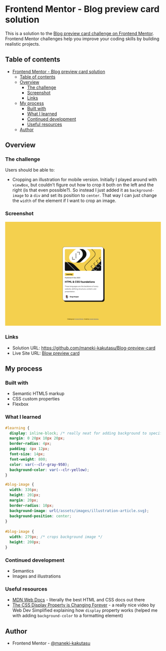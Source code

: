 # Frontend Mentor - Blog preview card solution

This is a solution to the [Blog preview card challenge on Frontend Mentor](https://www.frontendmentor.io/challenges/blog-preview-card-ckPaj01IcS). Frontend Mentor challenges help you improve your coding skills by building realistic projects. 

## Table of contents

- [Frontend Mentor - Blog preview card solution](#frontend-mentor---blog-preview-card-solution)
  - [Table of contents](#table-of-contents)
  - [Overview](#overview)
    - [The challenge](#the-challenge)
    - [Screenshot](#screenshot)
    - [Links](#links)
  - [My process](#my-process)
    - [Built with](#built-with)
    - [What I learned](#what-i-learned)
    - [Continued development](#continued-development)
    - [Useful resources](#useful-resources)
  - [Author](#author)

## Overview

### The challenge

Users should be able to:

- Cropping an illustration for mobile version. Initially I played around with `viewBox`, but couldn't figure out how to crop it both on the left and the right (is that even possible?). So instead I just added it as `background-image` to a `div` and set its position to `center`. That way I can just change the `width` of the element if I want to crop an image.

### Screenshot

![](./screenshots/desktop.png)

### Links

- Solution URL: https://github.com/maneki-kakutasu/Blog-preview-card
- Live Site URL: [Blow preview card](https://maneki-kakutasu.github.io/Blog-preview-card/)

## My process

### Built with

- Semantic HTML5 markup
- CSS custom properties
- Flexbox

### What I learned

```css
#learning {
  display: inline-block; /* really neat for adding background to specific formatting elements while keeping it semantic */
  margin: 0 20px 10px 20px;
  border-radius: 4px;
  padding: 4px 12px;
  font-size: 14px;
  font-weight: 800;
  color: var(--clr-gray-950);
  background-color: var(--clr-yellow);
}
```

```css
#blog-image {
  width: 336px;
  height: 201px;
  margin: 20px;
  border-radius: 10px;
  background-image: url(/assets/images/illustration-article.svg);
  background-position: center;
}

#blog-image {
  width: 279px; /* crops background image */
  height: 200px;
}
```

### Continued development

- Semantics
- Images and illustrations

### Useful resources

- [MDN Web Docs](https://developer.mozilla.org/) - literally the best HTML and CSS docs out there
- [The CSS Display Property is Changing Forever](https://youtu.be/JY0FN71vCbw?si=JCdx5g24mgn4nlqh) - a really nice video by Web Dev Simplified explaining how `display` property works (helped me with adding `background-color` to a formatting element)

## Author

- Frontend Mentor - [@maneki-kakutasu](https://www.frontendmentor.io/profile/maneki-kakutasu)
